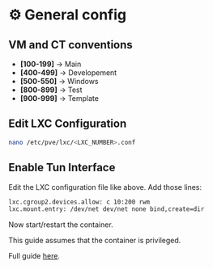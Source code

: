 # :gear: General config

## VM and CT conventions
- <strong>[100-199]</strong> -> Main
- <strong>[400-499]</strong> -> Developement
- <strong>[500-550]</strong> -> Windows
- <strong>[800-899]</strong> -> Test
- <strong>[900-999]</strong> -> Template

## Edit LXC Configuration
```bash
nano /etc/pve/lxc/<LXC_NUMBER>.conf
```

## Enable Tun Interface
Edit the LXC configuration file like above.
Add those lines:
```txt
lxc.cgroup2.devices.allow: c 10:200 rwm
lxc.mount.entry: /dev/net dev/net none bind,create=dir
```
Now start/restart the container.

This guide assumes that the container is privileged.

Full guide <a href="https://pve.proxmox.com/wiki/OpenVPN_in_LXC" target="_blank" rel="noreferrer">here</a>.